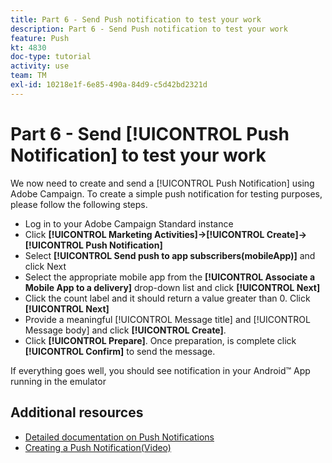 ```yaml
---
title: Part 6 - Send Push notification to test your work
description: Part 6 - Send Push notification to test your work
feature: Push
kt: 4830
doc-type: tutorial
activity: use
team: TM
exl-id: 10218e1f-6e85-490a-84d9-c5d42bd2321d
---
```

# Part 6 - Send [!UICONTROL Push Notification] to test your work

We now need to create and send a [!UICONTROL Push Notification] using Adobe Campaign. To create a simple push notification for testing purposes, please follow the following steps.

* Log in to your Adobe Campaign Standard instance
* Click **[!UICONTROL Marketing Activities]->[!UICONTROL Create]->[!UICONTROL Push Notification]**
* Select **[!UICONTROL Send push to app subscribers(mobileApp)]** and click Next
* Select the appropriate mobile app from the **[!UICONTROL Associate a Mobile App to a delivery]** drop-down list and click **[!UICONTROL Next]**
* Click the count label and it should return a value greater than 0. Click **[!UICONTROL Next]**
* Provide a meaningful [!UICONTROL Message title] and [!UICONTROL Message body] and click **[!UICONTROL Create]**.
* Click **[!UICONTROL Prepare]**. Once preparation, is complete click **[!UICONTROL Confirm]** to send the message.

If everything goes well, you should see notification in your Android™ App running in the emulator

## Additional resources

* [Detailed documentation on Push Notifications](https://experienceleague.adobe.com/docs/campaign-standard/using/communication-channels/push-notifications/about-push-notifications.html?lang=en)
* [Creating a Push Notification(Video)](/help/communication-channels/mobile/push-notifications/creating-a-push-notification.md)
